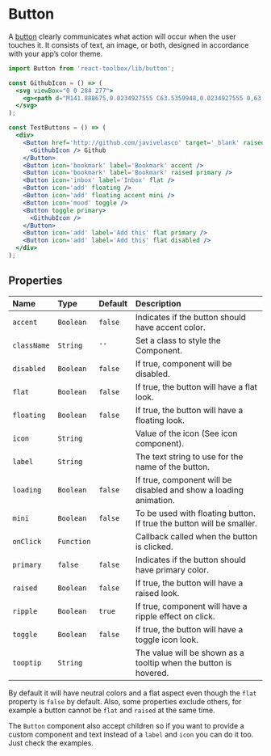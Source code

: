 # Button

A [button](https://www.google.com/design/spec/components/buttons.html) clearly communicates what action will occur when the user touches it. It consists of text, an image, or both, designed in accordance with your app’s color theme.

<!-- example -->
```jsx
import Button from 'react-toolbox/lib/button';

const GithubIcon = () => (
  <svg viewBox="0 0 284 277">
    <g><path d="M141.888675,0.0234927555 C63.5359948,0.0234927555 0,63.5477395 0,141.912168 C0,204.6023 40.6554239,257.788232 97.0321356,276.549924 C104.12328,277.86336 106.726656,273.471926 106.726656,269.724287 C106.726656,266.340838 106.595077,255.16371 106.533987,243.307542 C67.0604204,251.890693 58.7310279,226.56652 58.7310279,226.56652 C52.2766299,210.166193 42.9768456,205.805304 42.9768456,205.805304 C30.1032937,196.998939 43.9472374,197.17986 43.9472374,197.17986 C58.1953153,198.180797 65.6976425,211.801527 65.6976425,211.801527 C78.35268,233.493192 98.8906827,227.222064 106.987463,223.596605 C108.260955,214.426049 111.938106,208.166669 115.995895,204.623447 C84.4804813,201.035582 51.3508808,188.869264 51.3508808,134.501475 C51.3508808,119.01045 56.8936274,106.353063 65.9701981,96.4165325 C64.4969882,92.842765 59.6403297,78.411417 67.3447241,58.8673023 C67.3447241,58.8673023 79.2596322,55.0538738 106.374213,73.4114319 C117.692318,70.2676443 129.83044,68.6910512 141.888675,68.63701 C153.94691,68.6910512 166.09443,70.2676443 177.433682,73.4114319 C204.515368,55.0538738 216.413829,58.8673023 216.413829,58.8673023 C224.13702,78.411417 219.278012,92.842765 217.804802,96.4165325 C226.902519,106.353063 232.407672,119.01045 232.407672,134.501475 C232.407672,188.998493 199.214632,200.997988 167.619331,204.510665 C172.708602,208.913848 177.243363,217.54869 177.243363,230.786433 C177.243363,249.771339 177.078889,265.050898 177.078889,269.724287 C177.078889,273.500121 179.632923,277.92445 186.825101,276.531127 C243.171268,257.748288 283.775,204.581154 283.775,141.912168 C283.775,63.5477395 220.248404,0.0234927555 141.888675,0.0234927555" /></g>
  </svg>
);

const TestButtons = () => (
  <div>
    <Button href='http://github.com/javivelasco' target='_blank' raised>
      <GithubIcon /> Github
    </Button>
    <Button icon='bookmark' label='Bookmark' accent />
    <Button icon='bookmark' label='Bookmark' raised primary />
    <Button icon='inbox' label='Inbox' flat />
    <Button icon='add' floating />
    <Button icon='add' floating accent mini />
    <Button icon='mood' toggle />
    <Button toggle primary>
      <GithubIcon />
    </Button>
    <Button icon='add' label='Add this' flat primary />
    <Button icon='add' label='Add this' flat disabled />
  </div>
);
```

## Properties

| Name      | Type      | Default         | Description|
|:-----|:-----|:-----|:-----|
| `accent`    | `Boolean`   | `false` | Indicates if the button should have accent color.|
| `className` | `String`  | `''` | Set a class to style the Component.|
| `disabled`  | `Boolean` | `false` | If true, component will be disabled.|
| `flat`      | `Boolean`  | `false` | If true, the button will have a flat look. |
| `floating`  | `Boolean`  | `false` | If true, the button will have a floating look. |
| `icon`      | `String`  |  | Value of the icon (See icon component). |
| `label`     | `String`  |  | The text string to use for the name of the button.|
| `loading`   | `Boolean`  | `false` | If true, component will be disabled and show a loading animation.|
| `mini`  | `Boolean` | `false`  | To be used with floating button. If true the button will be smaller.|
| `onClick`  | `Function` |  | Callback called when the button is clicked.|
| `primary`  | `false` | `false` | Indicates if the button should have primary color.|
| `raised`   | `Boolean`  | `false` | If true, the button will have a raised look. |
| `ripple`  | `Boolean`  | `true`    | If true, component will have a ripple effect on click.|
| `toggle`   | `Boolean`  | `false` | If true, the button will have a toggle icon look. |
| `tooptip`   | `String`  |  | The value will be shown as a tooltip when the button is hovered. |

By default it will have neutral colors and a flat aspect even though the `flat` property is `false` by default. Also, some properties exclude others, for example a button cannot be `flat` and `raised` at the same time. 

The `Button` component also accept children so if you want to provide a custom component and text instead of a `label` and `icon` you can do it too. Just check the examples.
